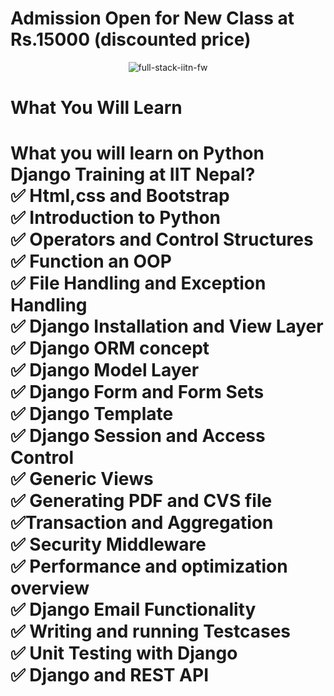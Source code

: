 # Admission Open for New Class at Rs.15000 (discounted price)
<p align="center">
  <img src="https://i.ibb.co/m4LC5Kb/full-stack-iitn-fw.png" alt="full-stack-iitn-fw" border="0" />
</p>
<h1> What You Will Learn<h1>
What you will learn on Python Django Training at IIT Nepal?<br/>
✅ Html,css and Bootstrap<br/>
✅ Introduction to Python <br/> 
✅ Operators and Control Structures<br/>
✅ Function an OOP<br/>
✅ File Handling and Exception Handling<br/>
✅ Django Installation and View Layer<br/>
✅ Django ORM concept<br/>
✅ Django Model Layer<br/>
✅ Django Form and Form Sets<br/>
✅ Django Template<br/>
✅ Django Session and Access Control<br/>
✅ Generic Views<br/>
✅ Generating PDF and CVS file<br/>
✅Transaction and Aggregation<br/>
✅ Security Middleware<br/>
✅ Performance and optimization overview<br/>
✅ Django Email Functionality<br/>
✅ Writing and running Testcases<br/>
✅ Unit Testing with Django<br/>
✅ Django and REST API<br/>

